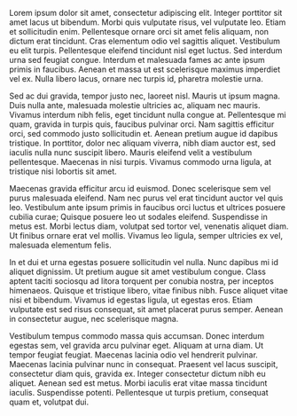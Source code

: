 Lorem ipsum dolor sit amet, consectetur adipiscing elit. Integer porttitor sit amet lacus ut bibendum. Morbi quis vulputate risus, vel vulputate leo. Etiam et sollicitudin enim. Pellentesque ornare orci sit amet felis aliquam, non dictum erat tincidunt. Cras elementum odio vel sagittis aliquet. Vestibulum eu elit turpis. Pellentesque eleifend tincidunt nisl eget luctus. Sed interdum urna sed feugiat congue. Interdum et malesuada fames ac ante ipsum primis in faucibus. Aenean et massa ut est scelerisque maximus imperdiet vel ex. Nulla libero lacus, ornare nec turpis id, pharetra molestie urna.

Sed ac dui gravida, tempor justo nec, laoreet nisl. Mauris ut ipsum magna. Duis nulla ante, malesuada molestie ultricies ac, aliquam nec mauris. Vivamus interdum nibh felis, eget tincidunt nulla congue at. Pellentesque mi quam, gravida in turpis quis, faucibus pulvinar orci. Nam sagittis efficitur orci, sed commodo justo sollicitudin et. Aenean pretium augue id dapibus tristique. In porttitor, dolor nec aliquam viverra, nibh diam auctor est, sed iaculis nulla nunc suscipit libero. Mauris eleifend velit a vestibulum pellentesque. Maecenas in nisi turpis. Vivamus commodo urna ligula, at tristique nisi lobortis sit amet.

Maecenas gravida efficitur arcu id euismod. Donec scelerisque sem vel purus malesuada eleifend. Nam nec purus vel erat tincidunt auctor vel quis leo. Vestibulum ante ipsum primis in faucibus orci luctus et ultrices posuere cubilia curae; Quisque posuere leo ut sodales eleifend. Suspendisse in metus est. Morbi lectus diam, volutpat sed tortor vel, venenatis aliquet diam. Ut finibus ornare erat vel mollis. Vivamus leo ligula, semper ultricies ex vel, malesuada elementum felis.

In et dui et urna egestas posuere sollicitudin vel nulla. Nunc dapibus mi id aliquet dignissim. Ut pretium augue sit amet vestibulum congue. Class aptent taciti sociosqu ad litora torquent per conubia nostra, per inceptos himenaeos. Quisque et tristique libero, vitae finibus nibh. Fusce aliquet vitae nisi et bibendum. Vivamus id egestas ligula, ut egestas eros. Etiam vulputate est sed risus consequat, sit amet placerat purus semper. Aenean in consectetur augue, nec scelerisque magna.

Vestibulum tempus commodo massa quis accumsan. Donec interdum egestas sem, vel gravida arcu pulvinar eget. Aliquam at urna diam. Ut tempor feugiat feugiat. Maecenas lacinia odio vel hendrerit pulvinar. Maecenas lacinia pulvinar nunc in consequat. Praesent vel lacus suscipit, consectetur diam quis, gravida ex. Integer consectetur dictum nibh eu aliquet. Aenean sed est metus. Morbi iaculis erat vitae massa tincidunt iaculis. Suspendisse potenti. Pellentesque ut turpis pretium, consequat quam et, volutpat dui.
